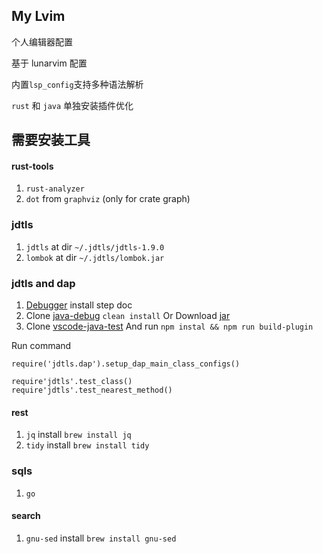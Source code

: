 ## My Lvim
个人编辑器配置

基于 lunarvim 配置

内置`lsp_config`支持多种语法解析

`rust` 和 `java` 单独安装插件优化

## 需要安装工具

#### rust-tools
1. `rust-analyzer`
2. `dot` from `graphviz` (only for crate graph)

### jdtls 
1. `jdtls` at dir `~/.jdtls/jdtls-1.9.0`
2. `lombok` at dir `~/.jdtls/lombok.jar`

### jdtls and dap
1. [Debugger](https://github.com/mfussenegger/nvim-jdtls#debugger-via-nvim-dap) install step doc
2. Clone [java-debug](https://github.com/microsoft/java-debug) `clean install`  Or Download [jar](https://repo1.maven.org/maven2/com/microsoft/java/com.microsoft.java.debug.plugin/0.44.0/com.microsoft.java.debug.plugin-0.44.0.jar) 
3. Clone [vscode-java-test](https://github.com/microsoft/vscode-java-test) And run `npm instal && npm run build-plugin`

Run command
```
require('jdtls.dap').setup_dap_main_class_configs()

require'jdtls'.test_class()
require'jdtls'.test_nearest_method()
```

#### rest
1. `jq` install `brew install jq`
2. `tidy` install `brew install tidy`

### sqls
1. `go`

#### search
1. `gnu-sed` install `brew install gnu-sed`

